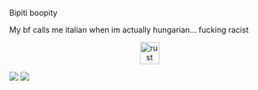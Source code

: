 Bipiti boopity

My bf calls me italian when im actually hungarian... fucking racist

<p align="center"> <a href="https://isocpp.org/" target="_blank"> <img src="https://upload.wikimedia.org/wikipedia/commons/thumb/1/18/ISO_C%2B%2B_Logo.svg/1200px-ISO_C%2B%2B_Logo.svg.png" alt="rust" width="35" height="40"/> </a> </p>


![](https://komarev.com/ghpvc/?wtfRexx&style=flat-square)
![](https://hit.yhype.me/github/profile?user_id=44014925)
